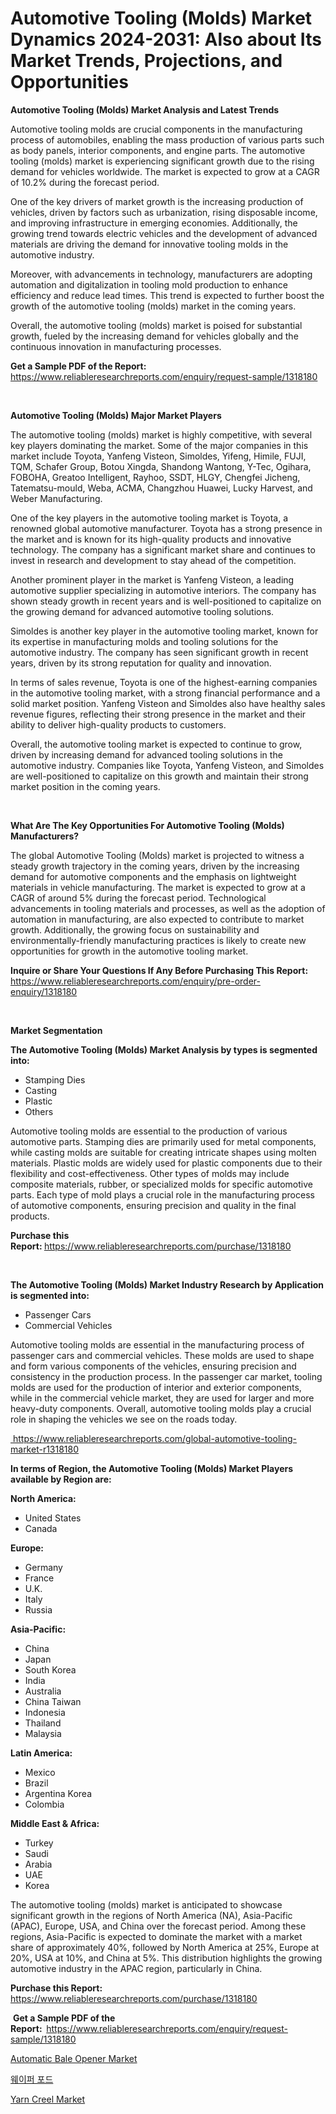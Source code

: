 <p><h1>Automotive Tooling (Molds) Market Dynamics 2024-2031: Also about Its Market Trends, Projections, and Opportunities</h1></p><p><strong>Automotive Tooling (Molds) Market Analysis and Latest Trends</strong></p>
<p><p>Automotive tooling molds are crucial components in the manufacturing process of automobiles, enabling the mass production of various parts such as body panels, interior components, and engine parts. The automotive tooling (molds) market is experiencing significant growth due to the rising demand for vehicles worldwide. The market is expected to grow at a CAGR of 10.2% during the forecast period.</p><p>One of the key drivers of market growth is the increasing production of vehicles, driven by factors such as urbanization, rising disposable income, and improving infrastructure in emerging economies. Additionally, the growing trend towards electric vehicles and the development of advanced materials are driving the demand for innovative tooling molds in the automotive industry.</p><p>Moreover, with advancements in technology, manufacturers are adopting automation and digitalization in tooling mold production to enhance efficiency and reduce lead times. This trend is expected to further boost the growth of the automotive tooling (molds) market in the coming years.</p><p>Overall, the automotive tooling (molds) market is poised for substantial growth, fueled by the increasing demand for vehicles globally and the continuous innovation in manufacturing processes.</p></p>
<p><strong>Get a Sample PDF of the Report:&nbsp;</strong> <a href="https://www.reliableresearchreports.com/enquiry/request-sample/1318180">https://www.reliableresearchreports.com/enquiry/request-sample/1318180</a></p>
<p>&nbsp;</p>
<p><strong>Automotive Tooling (Molds) Major Market Players</strong></p>
<p><p>The automotive tooling (molds) market is highly competitive, with several key players dominating the market. Some of the major companies in this market include Toyota, Yanfeng Visteon, Simoldes, Yifeng, Himile, FUJI, TQM, Schafer Group, Botou Xingda, Shandong Wantong, Y-Tec, Ogihara, FOBOHA, Greatoo Intelligent, Rayhoo, SSDT, HLGY, Chengfei Jicheng, Tatematsu-mould, Weba, ACMA, Changzhou Huawei, Lucky Harvest, and Weber Manufacturing.</p><p>One of the key players in the automotive tooling market is Toyota, a renowned global automotive manufacturer. Toyota has a strong presence in the market and is known for its high-quality products and innovative technology. The company has a significant market share and continues to invest in research and development to stay ahead of the competition.</p><p>Another prominent player in the market is Yanfeng Visteon, a leading automotive supplier specializing in automotive interiors. The company has shown steady growth in recent years and is well-positioned to capitalize on the growing demand for advanced automotive tooling solutions.</p><p>Simoldes is another key player in the automotive tooling market, known for its expertise in manufacturing molds and tooling solutions for the automotive industry. The company has seen significant growth in recent years, driven by its strong reputation for quality and innovation.</p><p>In terms of sales revenue, Toyota is one of the highest-earning companies in the automotive tooling market, with a strong financial performance and a solid market position. Yanfeng Visteon and Simoldes also have healthy sales revenue figures, reflecting their strong presence in the market and their ability to deliver high-quality products to customers.</p><p>Overall, the automotive tooling market is expected to continue to grow, driven by increasing demand for advanced tooling solutions in the automotive industry. Companies like Toyota, Yanfeng Visteon, and Simoldes are well-positioned to capitalize on this growth and maintain their strong market position in the coming years.</p></p>
<p>&nbsp;</p>
<p><strong>What Are The Key Opportunities For Automotive Tooling (Molds) Manufacturers?</strong></p>
<p><p>The global Automotive Tooling (Molds) market is projected to witness a steady growth trajectory in the coming years, driven by the increasing demand for automotive components and the emphasis on lightweight materials in vehicle manufacturing. The market is expected to grow at a CAGR of around 5% during the forecast period. Technological advancements in tooling materials and processes, as well as the adoption of automation in manufacturing, are also expected to contribute to market growth. Additionally, the growing focus on sustainability and environmentally-friendly manufacturing practices is likely to create new opportunities for growth in the automotive tooling market.</p></p>
<p><strong>Inquire or Share Your Questions If Any Before Purchasing This Report:</strong> <a href="https://www.reliableresearchreports.com/enquiry/pre-order-enquiry/1318180">https://www.reliableresearchreports.com/enquiry/pre-order-enquiry/1318180</a></p>
<p>&nbsp;</p>
<p><strong>Market Segmentation</strong></p>
<p><strong>The Automotive Tooling (Molds) Market Analysis by types is segmented into:</strong></p>
<p><ul><li>Stamping Dies</li><li>Casting</li><li>Plastic</li><li>Others</li></ul></p>
<p><p>Automotive tooling molds are essential to the production of various automotive parts. Stamping dies are primarily used for metal components, while casting molds are suitable for creating intricate shapes using molten materials. Plastic molds are widely used for plastic components due to their flexibility and cost-effectiveness. Other types of molds may include composite materials, rubber, or specialized molds for specific automotive parts. Each type of mold plays a crucial role in the manufacturing process of automotive components, ensuring precision and quality in the final products.</p></p>
<p><strong>Purchase this Report:&nbsp;</strong><a href="https://www.reliableresearchreports.com/purchase/1318180">https://www.reliableresearchreports.com/purchase/1318180</a></p>
<p>&nbsp;</p>
<p><strong>The Automotive Tooling (Molds) Market Industry Research by Application is segmented into:</strong></p>
<p><ul><li>Passenger Cars</li><li>Commercial Vehicles</li></ul></p>
<p><p>Automotive tooling molds are essential in the manufacturing process of passenger cars and commercial vehicles. These molds are used to shape and form various components of the vehicles, ensuring precision and consistency in the production process. In the passenger car market, tooling molds are used for the production of interior and exterior components, while in the commercial vehicle market, they are used for larger and more heavy-duty components. Overall, automotive tooling molds play a crucial role in shaping the vehicles we see on the roads today.</p></p>
<p><a href="https://www.reliableresearchreports.com/global-automotive-tooling-market-r1318180">&nbsp;https://www.reliableresearchreports.com/global-automotive-tooling-market-r1318180</a></p>
<p><strong>In terms of Region, the Automotive Tooling (Molds) Market Players available by Region are:</strong></p>
<p>
    <p> <strong> North America: </strong>
        <ul>
            <li>United States</li>
            <li>Canada</li>
        </ul>
        </p> 
    <p> <strong> Europe: </strong>
        <ul>
            <li>Germany</li>
            <li>France</li>
            <li>U.K.</li>
            <li>Italy</li>
            <li>Russia</li>
        </ul>
        </p> 
    <p> <strong> Asia-Pacific: </strong>
        <ul>
            <li>China</li>
            <li>Japan</li>
            <li>South Korea</li>
            <li>India</li>
            <li>Australia</li>
            <li>China Taiwan</li>
            <li>Indonesia</li>
            <li>Thailand</li>
            <li>Malaysia</li>
        </ul>
        </p> 
    <p> <strong> Latin America: </strong>
        <ul>
            <li>Mexico</li>
            <li>Brazil</li>
            <li>Argentina Korea</li>
            <li>Colombia</li>
        </ul>
        </p> 
    <p> <strong> Middle East & Africa: </strong>
        <ul>
            <li>Turkey</li>
            <li>Saudi</li>
            <li>Arabia</li>
            <li>UAE</li>
            <li>Korea</li>
        </ul>
    </p>
    </p>
<p><p>The automotive tooling (molds) market is anticipated to showcase significant growth in the regions of North America (NA), Asia-Pacific (APAC), Europe, USA, and China over the forecast period. Among these regions, Asia-Pacific is expected to dominate the market with a market share of approximately 40%, followed by North America at 25%, Europe at 20%, USA at 10%, and China at 5%. This distribution highlights the growing automotive industry in the APAC region, particularly in China.</p></p>
<p><strong>Purchase this Report: </strong><a href="https://www.reliableresearchreports.com/purchase/1318180">https://www.reliableresearchreports.com/purchase/1318180</a></p>
<p>&nbsp;<strong>Get a Sample PDF of the Report:&nbsp;&nbsp;</strong><a href="https://www.reliableresearchreports.com/enquiry/request-sample/1318180">https://www.reliableresearchreports.com/enquiry/request-sample/1318180</a></p>
<p><strong></strong></p>
<p><p><a href="https://github.com/singletonthaxterkelliehr2df/Market-Research-Report-List-3/blob/main/automatic-bale-opener-market.md">Automatic Bale Opener Market</a></p><p><a href="https://github.com/lzrvbyqzftro57/Market-Research-Report-List-2/blob/main/4744440178725.md">웨이퍼 포드</a></p><p><a href="https://github.com/ashman753/Market-Research-Report-List-1/blob/main/yarn-creel-market.md">Yarn Creel Market</a></p></p>